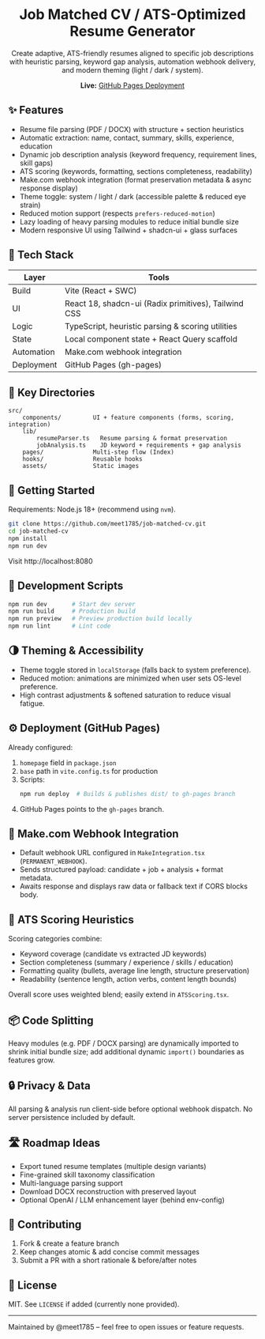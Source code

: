 <div align="center">
	<h1>Job Matched CV / ATS-Optimized Resume Generator</h1>
	<p>Create adaptive, ATS-friendly resumes aligned to specific job descriptions with heuristic parsing, keyword gap analysis, automation webhook delivery, and modern theming (light / dark / system).</p>
	<p>
		<strong>Live:</strong> <a href="https://meet1785.github.io/job-matched-cv/" target="_blank" rel="noopener">GitHub Pages Deployment</a>
	</p>
</div>

## ✨ Features

- Resume file parsing (PDF / DOCX) with structure + section heuristics
- Automatic extraction: name, contact, summary, skills, experience, education
- Dynamic job description analysis (keyword frequency, requirement lines, skill gaps)
- ATS scoring (keywords, formatting, sections completeness, readability)
- Make.com webhook integration (format preservation metadata & async response display)
- Theme toggle: system / light / dark (accessible palette & reduced eye strain)
- Reduced motion support (respects `prefers-reduced-motion`)
- Lazy loading of heavy parsing modules to reduce initial bundle size
- Modern responsive UI using Tailwind + shadcn-ui + glass surfaces

## 🧱 Tech Stack

| Layer | Tools |
|-------|-------|
| Build | Vite (React + SWC) |
| UI    | React 18, shadcn-ui (Radix primitives), Tailwind CSS |
| Logic | TypeScript, heuristic parsing & scoring utilities |
| State | Local component state + React Query scaffold |
| Automation | Make.com webhook integration |
| Deployment | GitHub Pages (gh-pages) |

## 📁 Key Directories

```
src/
	components/         UI + feature components (forms, scoring, integration)
	lib/
		resumeParser.ts   Resume parsing & format preservation
		jobAnalysis.ts    JD keyword + requirements + gap analysis
	pages/              Multi-step flow (Index)
	hooks/              Reusable hooks
	assets/             Static images
```

## 🚀 Getting Started

Requirements: Node.js 18+ (recommend using `nvm`).

```bash
git clone https://github.com/meet1785/job-matched-cv.git
cd job-matched-cv
npm install
npm run dev
```

Visit http://localhost:8080

## 🧪 Development Scripts

```bash
npm run dev       # Start dev server
npm run build     # Production build
npm run preview   # Preview production build locally
npm run lint      # Lint code
```

## 🌗 Theming & Accessibility

- Theme toggle stored in `localStorage` (falls back to system preference).
- Reduced motion: animations are minimized when user sets OS-level preference.
- High contrast adjustments & softened saturation to reduce visual fatigue.

## ⚙️ Deployment (GitHub Pages)

Already configured:

1. `homepage` field in `package.json`
2. `base` path in `vite.config.ts` for production
3. Scripts:
	 ```bash
	 npm run deploy  # Builds & publishes dist/ to gh-pages branch
	 ```
4. GitHub Pages points to the `gh-pages` branch.

## 🔌 Make.com Webhook Integration

- Default webhook URL configured in `MakeIntegration.tsx` (`PERMANENT_WEBHOOK`).
- Sends structured payload: candidate + job + analysis + format metadata.
- Awaits response and displays raw data or fallback text if CORS blocks body.

## 🧠 ATS Scoring Heuristics

Scoring categories combine:
- Keyword coverage (candidate vs extracted JD keywords)
- Section completeness (summary / experience / skills / education)
- Formatting quality (bullets, average line length, structure preservation)
- Readability (sentence length, action verbs, content length bounds)

Overall score uses weighted blend; easily extend in `ATSScoring.tsx`.

## 📦 Code Splitting

Heavy modules (e.g. PDF / DOCX parsing) are dynamically imported to shrink initial bundle size; add additional dynamic `import()` boundaries as features grow.

## 🔒 Privacy & Data

All parsing & analysis run client-side before optional webhook dispatch. No server persistence included by default.

## 🛣️ Roadmap Ideas

- Export tuned resume templates (multiple design variants)
- Fine-grained skill taxonomy classification
- Multi-language parsing support
- Download DOCX reconstruction with preserved layout
- Optional OpenAI / LLM enhancement layer (behind env-config)

## 🤝 Contributing

1. Fork & create a feature branch
2. Keep changes atomic & add concise commit messages
3. Submit a PR with a short rationale & before/after notes

## 🧾 License

MIT. See `LICENSE` if added (currently none provided).

---

Maintained by @meet1785 – feel free to open issues or feature requests.

